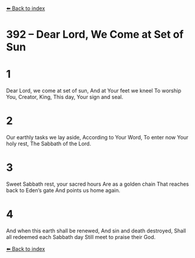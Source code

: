[⬅️ Back to index](../README.md)

# 392 – Dear Lord, We Come at Set of Sun


# 1
Dear Lord, we come at set of sun,
And at Your feet we kneel
To worship You, Creator, King,
This day, Your sign and seal.

# 2
Our earthly tasks we lay aside,
According to Your Word,
To enter now Your holy rest,
The Sabbath of the Lord.

# 3
Sweet Sabbath rest, your sacred hours
Are as a golden chain
That reaches back to Eden’s gate
And points us home again.

# 4
And when this earth shall be renewed,
And sin and death destroyed,
Shall all redeemed each Sabbath day
Still meet to praise their God.

[⬅️ Back to index](../README.md)
